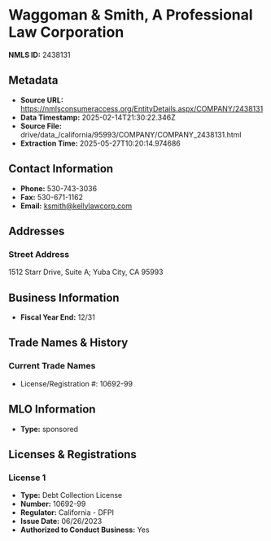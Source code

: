 # Waggoman & Smith, A Professional Law Corporation

**NMLS ID:** 2438131

## Metadata
- **Source URL:** https://nmlsconsumeraccess.org/EntityDetails.aspx/COMPANY/2438131
- **Data Timestamp:** 2025-02-14T21:30:22.346Z
- **Source File:** drive/data_/california/95993/COMPANY/COMPANY_2438131.html
- **Extraction Time:** 2025-05-27T10:20:14.974686

## Contact Information
- **Phone:** 530-743-3036
- **Fax:** 530-671-1162
- **Email:** ksmith@kellylawcorp.com

## Addresses
### Street Address
1512 Starr Drive, Suite A; Yuba City, CA 95993

## Business Information
- **Fiscal Year End:** 12/31

## Trade Names & History
### Current Trade Names
- License/Registration #: 10692-99

## MLO Information
- **Type:** sponsored

## Licenses & Registrations

### License 1
- **Type:** Debt Collection License
- **Number:** 10692-99
- **Regulator:** California - DFPI
- **Issue Date:** 06/26/2023
- **Authorized to Conduct Business:** Yes
